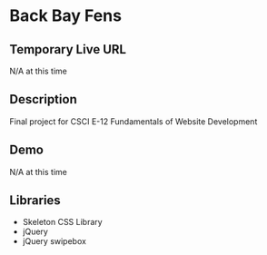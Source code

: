 # Back Bay Fens

## Temporary Live URL
N/A at this time

## Description
Final project for CSCI E-12 Fundamentals of Website Development

## Demo
N/A at this time


## Libraries
* Skeleton CSS Library
* jQuery
* jQuery swipebox